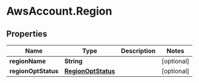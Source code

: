 # AwsAccount.Region

## Properties

Name | Type | Description | Notes
------------ | ------------- | ------------- | -------------
**regionName** | **String** |  | [optional] 
**regionOptStatus** | [**RegionOptStatus**](RegionOptStatus.md) |  | [optional] 



